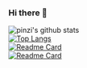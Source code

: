 ### Hi there 👋

<!--
**pinzi/pinzi** is a ✨ _special_ ✨ repository because its `README.md` (this file) appears on your GitHub profile.

Here are some ideas to get you started:

- 🔭 I’m currently working on ...
- 🌱 I’m currently learning ...
- 👯 I’m looking to collaborate on ...
- 🤔 I’m looking for help with ...
- 💬 Ask me about ...
- 📫 How to reach me: ...
- 😄 Pronouns: ...
- ⚡ Fun fact: ...
-->
![pinzi's github stats](https://github-readme-stats.vercel.app/api?username=pinzi&theme=radical&show_icons=true&theme=radical&count_private=true&include_all_commits=true)
<br />
[![Top Langs](https://github-readme-stats.vercel.app/api/top-langs/?username=pinzi)](https://github.com/pinzi/github-readme-stats)
<br />
[![Readme Card](https://github-readme-stats.vercel.app/api/pin/?username=pinzi&repo=Nancy.FixQueryDictionary)](https://github.com/pinzi/Nancy.FixQueryDictionary)
<br />
[![Readme Card](https://github-readme-stats.vercel.app/api/pin/?username=pinzi&repo=GeTui-PushApi-ServerSDK-V2)](https://github.com/pinzi/GeTui-PushApi-ServerSDK-V2)
